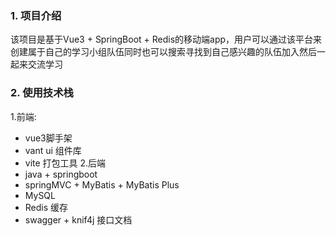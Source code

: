 ### 1. 项目介绍
该项目是基于Vue3 + SpringBoot + Redis的移动端app，用户可以通过该平台来创建属于自己的学习小组队伍同时也可以搜索寻找到自己感兴趣的队伍加入然后一起来交流学习

### 2. 使用技术栈
1.前端:
  - vue3脚手架
  - vant ui 组件库
  - vite 打包工具
2.后端
  - java + springboot
  - springMVC + MyBatis + MyBatis Plus
  - MySQL
  - Redis 缓存
  - swagger + knif4j 接口文档
